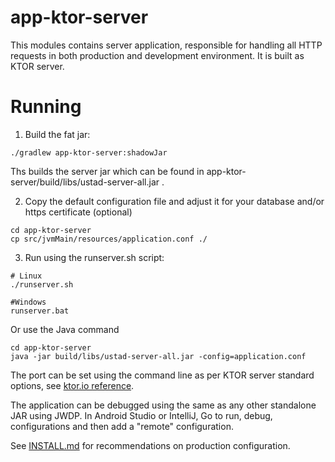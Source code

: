 
# app-ktor-server

This modules contains server application, responsible for handling all HTTP requests 
in both production and development environment. It is built as KTOR server.

# Running

1. Build the fat jar:
```
./gradlew app-ktor-server:shadowJar
```
Ths builds the server jar which can be found in app-ktor-server/build/libs/ustad-server-all.jar .

2. Copy the default configuration file and adjust it for your database and/or https certificate (optional)

```
cd app-ktor-server
cp src/jvmMain/resources/application.conf ./
```

3. Run using the runserver.sh script:

```
# Linux
./runserver.sh

#Windows
runserver.bat
```

Or use the Java command
```
cd app-ktor-server
java -jar build/libs/ustad-server-all.jar -config=application.conf
```

The port can be set using the command line as per KTOR server standard options, see
[ktor.io reference](https://ktor.io/docs/configurations.html#command-line).

The application can be debugged using the same as any other standalone JAR using JWDP. In Android
Studio or IntelliJ, Go to  run, debug, configurations and then add a "remote" configuration.

See [INSTALL.md](../INSTALL.md) for recommendations on production configuration.
